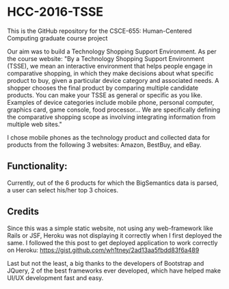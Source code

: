# HCC-2016-TSSE
This is the GitHub repository for the CSCE-655: Human-Centered Computing graduate course project

Our aim was to build a Technology Shopping Support Environment. As per the course website:
"By a Technology Shopping Support Environment (TSSE), we mean an interactive environment that helps people engage in comparative shopping, in which they make decisions about what specific product to buy, given a particular device category and associated needs. A shopper chooses the final product by comparing multiple candidate products. You can make your TSSE as general or specific as you like. Examples of device categories include mobile phone, personal computer, graphics card, game console, food processor...
We are specifically defining the comparative shopping scope  as involving integrating information from multiple web sites."

I chose mobile phones as the technology product and collected data for products from the following 3 websites: Amazon, BestBuy, and eBay.

## Functionality:
Currently, out of the 6 products for which the BigSemantics data is parsed, a user can select his/her top 3 choices.

## Credits
Since this was a simple static website, not using any web-framework like Rails or JSF, Heroku was not displaying it correctly when I first deployed the same. I followed the this post to get deployed application to work correctly on Heroku: https://gist.github.com/wh1tney/2ad13aa5fbdd83f6a489

Last but not the least, a big thanks to the developers of Bootstrap and JQuery, 2 of the best frameworks ever developed, which have helped make UI/UX development fast and easy.

